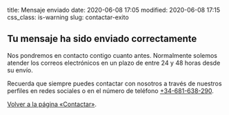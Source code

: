 title: Mensaje enviado
date: 2020-06-08 17:05
modified: 2020-06-08 17:15
css_class: is-warning
slug: contactar-exito

## Tu mensaje ha sido enviado correctamente

Nos pondremos en contacto contigo cuanto antes. Normalmente solemos atender los correos electrónicos en un plazo de entre 24 y 48 horas desde su envío.

Recuerda que siempre puedes contactar con nosotros a través de nuestros perfiles en redes sociales o en el número de teléfono <a href="tel:+34-681-638-290">+34-681-638-290</a>.

[Volver a la página «Contactar»](/contactar.html).
